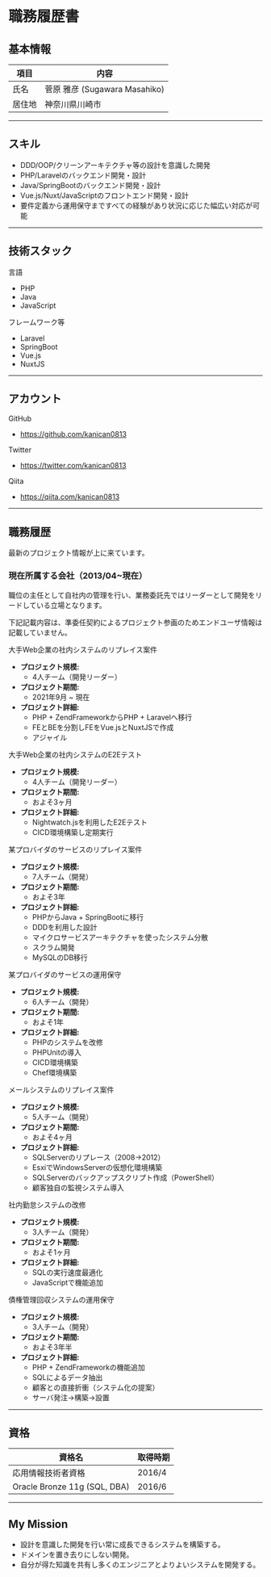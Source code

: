 # 職務履歴書

## 基本情報

|項目|内容|
|---|---|
|氏名|菅原 雅彦 (Sugawara Masahiko)|
|居住地|神奈川県川崎市|

---

## スキル

- DDD/OOP/クリーンアーキテクチャ等の設計を意識した開発
- PHP/Laravelのバックエンド開発・設計
- Java/SpringBootのバックエンド開発・設計
- Vue.js/Nuxt/JavaScriptのフロントエンド開発・設計
- 要件定義から運用保守まですべての経験があり状況に応じた幅広い対応が可能

---

## 技術スタック

言語
- PHP
- Java
- JavaScript

フレームワーク等
- Laravel
- SpringBoot
- Vue.js
- NuxtJS

---

## アカウント

GitHub
- https://github.com/kanican0813

Twitter
- https://twitter.com/kanican0813

Qiita
- https://qiita.com/kanican0813

---

## 職務履歴
最新のプロジェクト情報が上に来ています。

### 現在所属する会社（2013/04~現在）

職位の主任として自社内の管理を行い、業務委託先ではリーダーとして開発をリードしている立場となります。

下記記載内容は、準委任契約によるプロジェクト参画のためエンドユーザ情報は記載していません。


大手Web企業の社内システムのリプレイス案件
- **プロジェクト規模:**
    - 4人チーム（開発リーダー）
- **プロジェクト期間:**
    - 2021年9月 ~ 現在
- **プロジェクト詳細:**
    - PHP + ZendFrameworkからPHP + Laravelへ移行
    - FEとBEを分割しFEをVue.jsとNuxtJSで作成
    - アジャイル

大手Web企業の社内システムのE2Eテスト
- **プロジェクト規模:**
    - 4人チーム（開発リーダー）
- **プロジェクト期間:**
    - およそ3ヶ月
- **プロジェクト詳細:**
    - Nightwatch.jsを利用したE2Eテスト
    - CICD環境構築し定期実行

某プロバイダのサービスのリプレイス案件
- **プロジェクト規模:**
    - 7人チーム（開発）
- **プロジェクト期間:**
    - およそ3年
- **プロジェクト詳細:**
  - PHPからJava + SpringBootに移行
  - DDDを利用した設計
  - マイクロサービスアーキテクチャを使ったシステム分散
  - スクラム開発
  - MySQLのDB移行

某プロバイダのサービスの運用保守
- **プロジェクト規模:**
    - 6人チーム（開発）
- **プロジェクト期間:**
    - およそ1年
- **プロジェクト詳細:**
  - PHPのシステムを改修
  - PHPUnitの導入
  - CICD環境構築
  - Chef環境構築

メールシステムのリプレイス案件
- **プロジェクト規模:**
  - 5人チーム（開発）
- **プロジェクト期間:**
    - およそ4ヶ月
- **プロジェクト詳細:**
  - SQLServerのリプレース（2008→2012）
  - EsxiでWindowsServerの仮想化環境構築
  - SQLServerのバックアップスクリプト作成（PowerShell）
  - 顧客独自の監視システム導入

社内勤怠システムの改修
- **プロジェクト規模:**
    - 3人チーム（開発）
- **プロジェクト期間:**
    - およそ1ヶ月
- **プロジェクト詳細:**
    - SQLの実行速度最適化
    - JavaScriptで機能追加

債権管理回収システムの運用保守
- **プロジェクト規模:**
  - 3人チーム（開発）
- **プロジェクト期間:**
    - およそ3年半
- **プロジェクト詳細:**
  - PHP + ZendFrameworkの機能追加
  - SQLによるデータ抽出
  - 顧客との直接折衝（システム化の提案）
  - サーバ発注→構築→設置

---

## 資格

|資格名|取得時期|
|---|---|
|応用情報技術者資格|2016/4|
|Oracle Bronze 11g (SQL, DBA)|2016/6|

---

## My Mission

- 設計を意識した開発を行い常に成長できるシステムを構築する。
- ドメインを置き去りにしない開発。
- 自分が得た知識を共有し多くのエンジニアとよりよいシステムを開発する。


